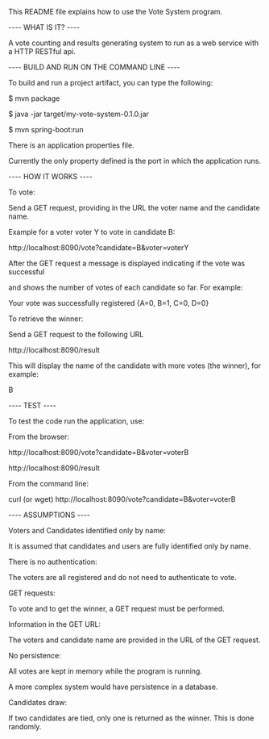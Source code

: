 This README file explains how to use the Vote System program.

---- WHAT IS IT? ----

A vote counting and results generating system to run as a web service with a HTTP RESTful api.



---- BUILD AND RUN ON THE COMMAND LINE ----

To build and run a project artifact, you can type the following:

$ mvn package

$ java -jar target/my-vote-system-0.1.0.jar

$ mvn spring-boot:run


There is an application properties file.

Currently the only property defined is the port in which the application runs.



---- HOW IT WORKS ----

To vote:

Send a GET request, providing in the URL the voter name and the candidate name.


Example for a voter voter Y to vote in candidate B:

http://localhost:8090/vote?candidate=B&voter=voterY


After the GET request a message is displayed indicating if the vote was successful

and shows the number of votes of each candidate so far. For example:

Your vote was successfully registered {A=0, B=1, C=0, D=0}


To retrieve the winner:

Send a GET request to the following URL

http://localhost:8090/result


This will display the name of the candidate with more votes (the winner), for example:

B



---- TEST ----

To test the code run the application, use:

From the browser:

http://localhost:8090/vote?candidate=B&voter=voterB

http://localhost:8090/result


From the command line:

curl (or wget) http://localhost:8090/vote?candidate=B&voter=voterB



---- ASSUMPTIONS ----

Voters and Candidates identified only by name:

It is assumed that candidates and users are fully identified only by name.


There is no authentication:

The voters are all registered and do not need to authenticate to vote.


GET requests:

To vote and to get the winner, a GET request must be performed.


Information in the GET URL:

The voters and candidate name are provided in the URL of the GET request.


No persistence:

All votes are kept in memory while the program is running.

A more complex system would have persistence in a database.


Candidates draw:

If two candidates are tied, only one is returned as the winner. This is done randomly.
